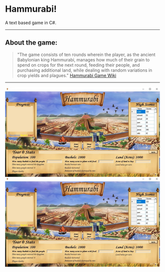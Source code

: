 # Hammurabi!

A text based game in C#.

<hr/>
<h2>About the game:</h2>

> "The game consists of ten rounds wherein the player, as the ancient Babylonian king Hammurabi, manages how much of their grain to spend on crops for the next round, feeding their people, and purchasing additional land, while dealing with random variations in crop yields and plagues."
> [Hammurabi Game Wiki](https://en.wikipedia.org/wiki/Hamurabi_%28video_game%29)

<hr/>

<img src="./readme-assets/images/hammurabi%20game.JPG"
     alt="Markdown Monster icon"
     style="float: left; margin-right: 10px;" />

![](/readme-assets/images/hammurabi%20game.JPG)
